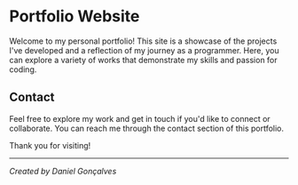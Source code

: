 # Portfolio Website

Welcome to my personal portfolio! This site is a showcase of the projects I've developed and a reflection of my journey as a programmer. Here, you can explore a variety of works that demonstrate my skills and passion for coding.

## Contact
Feel free to explore my work and get in touch if you'd like to connect or collaborate. You can reach me through the contact section of this portfolio.

Thank you for visiting!

---
*Created by Daniel Gonçalves*
